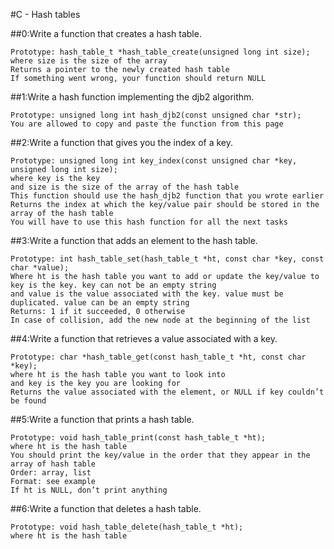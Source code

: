#C - Hash tables

##0:Write a function that creates a hash table.
```
Prototype: hash_table_t *hash_table_create(unsigned long int size);
where size is the size of the array
Returns a pointer to the newly created hash table
If something went wrong, your function should return NULL
```

##1:Write a hash function implementing the djb2 algorithm.
```
Prototype: unsigned long int hash_djb2(const unsigned char *str);
You are allowed to copy and paste the function from this page
```

##2:Write a function that gives you the index of a key.
```
Prototype: unsigned long int key_index(const unsigned char *key, unsigned long int size);
where key is the key
and size is the size of the array of the hash table
This function should use the hash_djb2 function that you wrote earlier
Returns the index at which the key/value pair should be stored in the array of the hash table
You will have to use this hash function for all the next tasks
```

##3:Write a function that adds an element to the hash table.
```
Prototype: int hash_table_set(hash_table_t *ht, const char *key, const char *value);
Where ht is the hash table you want to add or update the key/value to
key is the key. key can not be an empty string
and value is the value associated with the key. value must be duplicated. value can be an empty string
Returns: 1 if it succeeded, 0 otherwise
In case of collision, add the new node at the beginning of the list
```
##4:Write a function that retrieves a value associated with a key.
```
Prototype: char *hash_table_get(const hash_table_t *ht, const char *key);
where ht is the hash table you want to look into
and key is the key you are looking for
Returns the value associated with the element, or NULL if key couldn’t be found
```
##5:Write a function that prints a hash table.
```
Prototype: void hash_table_print(const hash_table_t *ht);
where ht is the hash table
You should print the key/value in the order that they appear in the array of hash table
Order: array, list
Format: see example
If ht is NULL, don’t print anything
```
##6:Write a function that deletes a hash table.
```
Prototype: void hash_table_delete(hash_table_t *ht);
where ht is the hash table
```
